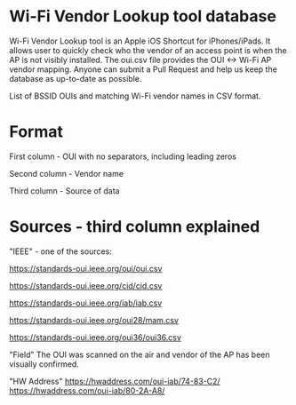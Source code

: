 # Wi-Fi Vendor Lookup tool database
Wi-Fi Vendor Lookup tool is an Apple iOS Shortcut for iPhones/iPads. It allows user to quickly check who the vendor of an access point is when the AP is not visibly installed.
The oui.csv file provides the OUI <-> Wi-Fi AP vendor mapping.  Anyone can submit a Pull Request and help us keep the database as up-to-date as possible.

List of BSSID OUIs and matching Wi-Fi vendor names in CSV format.

# Format
First column - OUI with no separators, including leading zeros

Second column - Vendor name

Third column - Source of data

# Sources - third column explained
"IEEE" - one of the sources:

https://standards-oui.ieee.org/oui/oui.csv

https://standards-oui.ieee.org/cid/cid.csv

https://standards-oui.ieee.org/iab/iab.csv

https://standards-oui.ieee.org/oui28/mam.csv

https://standards-oui.ieee.org/oui36/oui36.csv

"Field"
The OUI was scanned on the air and vendor of the AP has been visually confirmed.

"HW Address"
https://hwaddress.com/oui-iab/74-83-C2/
https://hwaddress.com/oui-iab/80-2A-A8/
